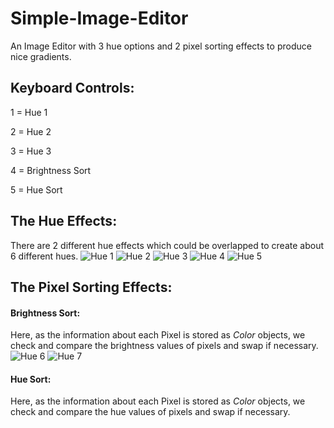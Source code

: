 # Simple-Image-Editor
An Image Editor with 3 hue options and 2 pixel sorting effects to produce nice gradients.

## Keyboard Controls:
1 = Hue 1

2 = Hue 2

3 = Hue 3

4 = Brightness Sort

5 = Hue Sort

## The Hue Effects:
There are 2 different hue effects which could be overlapped to create about 6 different hues.
![Hue 1](https://github.com/rjetalpuria/Simple-Image-Editor/blob/master/Screenshots/Simple%20Image%20Editor%20-1.png)
![Hue 2](https://github.com/rjetalpuria/Simple-Image-Editor/blob/master/Screenshots/Simple%20Image%20Editor%20-2.png)
![Hue 3](https://github.com/rjetalpuria/Simple-Image-Editor/blob/master/Screenshots/Simple%20Image%20Editor%20-3.png)
![Hue 4](https://github.com/rjetalpuria/Simple-Image-Editor/blob/master/Screenshots/Simple%20Image%20Editor%20-4.png)
![Hue 5](https://github.com/rjetalpuria/Simple-Image-Editor/blob/master/Screenshots/Simple%20Image%20Editor%20-5.png)

## The Pixel Sorting Effects:
#### Brightness Sort:
Here, as the information about each Pixel is stored as *Color* objects, we check and compare the brightness values of pixels and swap if necessary.
![Hue 6](https://github.com/rjetalpuria/Simple-Image-Editor/blob/master/Screenshots/Simple%20Image%20Editor%20-6.png)
![Hue 7](https://github.com/rjetalpuria/Simple-Image-Editor/blob/master/Screenshots/Simple%20Image%20Editor%20-7.png)

#### Hue Sort:
Here, as the information about each Pixel is stored as *Color* objects, we check and compare the hue values of pixels and swap if necessary.
